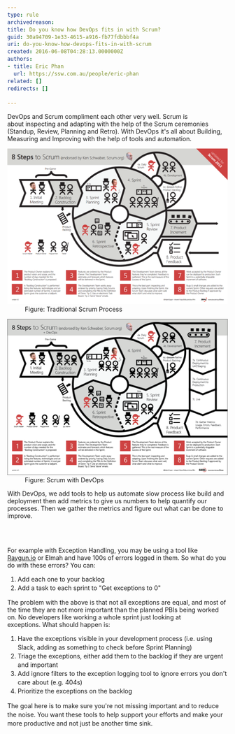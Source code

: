 ```yaml
---
type: rule
archivedreason: 
title: Do you know how DevOps fits in with Scrum?
guid: 30a94709-1e33-4615-a916-fb77fdbbbf4a
uri: do-you-know-how-devops-fits-in-with-scrum
created: 2016-06-08T04:28:13.0000000Z
authors:
- title: Eric Phan
  url: https://ssw.com.au/people/eric-phan
related: []
redirects: []

---
```



DevOps and Scrum compliment each other very well. Scrum is about inspecting and adapting with the help of the Scrum ceremonies (Standup, Review, Planning and Retro). With DevOps it's all about Building, Measuring and Improving with the help of tools and automation. <dl class="image"><dt><img src="2016-06-08_14-33-24.png" alt="2016-06-08_14-33-24.png" style="width:800px;" /></dt><dd>Figure: Traditional Scrum Process</dd></dl><dl class="goodImage"><dt><img src="2016-06-08_14-30-33.png" alt="2016-06-08_14-30-33.png" style="width:800px;" /> </dt><dd>Figure: Scrum with DevOps </dd></dl><p>With DevOps, we add tools to help us automate slow process like build and deployment then add metrics to give us numbers to help quantify our processes. Then we gather the metrics and figure out what can be done to improve. <br></p>
<br><excerpt class='endintro'></excerpt><br>
<p class="ssw15-rteElement-P">​​For example with Exception Handling, you may be using a tool like <a href=/rules-to-better-raygun>Raygun.io​</a> or Elmah and have 100s of errors logged in them. So what do you do with these errors? You can:<br></p><ol><li><span style="line-height:20px;">Add each one to your backlog</span><br></li><li><span style="line-height:20px;">Add a task to each sprint to "Get exceptions to 0"</span><span style="line-height:20px;">​​​</span></li></ol><p></p><p class="ssw15-rteElement-P">The problem with the above is that not all exceptions are equal, and most of the time they are not more important than the planned PBIs being worked on. No developers like working a whole sprint just looking at exceptions. What should happen is:</p><ol><li><span style="line-height:20px;">Have the exceptions visible in your development process</span><span style="line-height:20px;"> (i.e. using Slack, adding as something to check before Sprint Planning)</span><br></li><li><span style="line-height:20px;">Triage the exceptions</span><span style="line-height:20px;">, either add them to the backlog if they are urgent and important</span><br></li><li><span style="line-height:20px;">Add ignore filters to the exception logging tool to ignore errors you don't care about (e.g. 404s)</span><br></li><li><span style="line-height:20px;">Prioritize the exceptions on the backlog</span></li></ol><p><span style="line-height:20px;">​The goal here is to make sure you're not missing important and to reduce the noise. You want these tools to help support your efforts and make your more productive and not just be another time sink.</span></p>


